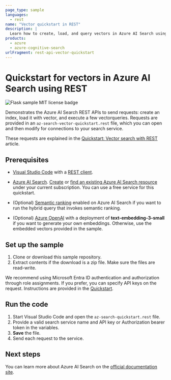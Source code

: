```yaml
---
page_type: sample
languages:
  - rest
name: "Vector quickstart in REST"
description: |
  Learn how to create, load, and query vectors in Azure AI Search using REST APIs.
products:
  - azure
  - azure-cognitive-search
urlFragment: rest-api-vector-quickstart
---
```


# Quickstart for vectors in Azure AI Search using REST

![Flask sample MIT license badge](https://img.shields.io/badge/license-MIT-green.svg)

Demonstrates the Azure AI Search REST APIs to send requests: create an index, load it with vector, and execute a few vectorqueries. Requests are provided in an `az-search-vector-quickstart.rest` file, which you can open and then modify for connections to your search service.

These requests are explained in the [Quickstart: Vector search with REST](https://learn.microsoft.com/azure/search/search-get-started-vector) article. 

## Prerequisites

+ [Visual Studio Code](https://code.visualstudio.com/download) with a [REST client](https://marketplace.visualstudio.com/items?itemName=humao.rest-client).

+ [Azure AI Search](search-what-is-azure-search.md). [Create](search-create-service-portal.md) or [find an existing Azure AI Search resource](https://portal.azure.com/#blade/HubsExtension/BrowseResourceBlade/resourceType/Microsoft.Search%2FsearchServices) under your current subscription. You can use a free service for this quickstart. 

+ (Optional) [Semantic ranking](https://learn.microsoft.com/azure/search/semantic-how-to-enable-disable) enabled on Azure AI Search if you want to run the hybrid query that invokes semantic ranking.

+ (Optional) [Azure OpenAI](https://learn.microsoft.com/azure/ai-services/openai/how-to/create-resource) with a deployment of **text-embedding-3-small** if you want to generate your own embeddings. Otherwise, use the embedded vectors provided in the sample.

## Set up the sample

1. Clone or download this sample repository.
1. Extract contents if the download is a zip file. Make sure the files are read-write.

We recommend using Microsoft Entra ID authentication and authorization through role assignments. If you prefer, you can specify API keys on the request. Instructions are provided in the [Quickstart](https://learn.microsoft.com/azure/search/search-get-started-vectors). 

## Run the code

1. Start Visual Studio Code and open the `az-search-quickstart.rest` file.
1. Provide a valid search service name and API key or Authorization bearer token in the variables.
1. **Save** the file.
1. Send each request to the service.

## Next steps

You can learn more about Azure AI Search on the [official documentation site](https://docs.microsoft.com/azure/search).
